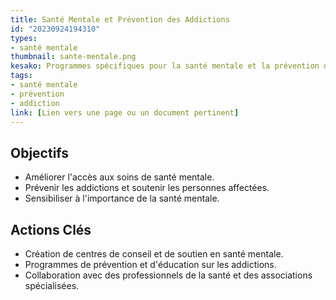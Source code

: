 ```yaml
---
title: Santé Mentale et Prévention des Addictions
id: "20230924194310"
types:
- santé mentale
thumbnail: sante-mentale.png
kesako: Programmes spécifiques pour la santé mentale et la prévention des addictions.
tags:
- santé mentale
- prévention
- addiction
link: [Lien vers une page ou un document pertinent]
---
```


## Objectifs
- Améliorer l'accès aux soins de santé mentale.
- Prévenir les addictions et soutenir les personnes affectées.
- Sensibiliser à l'importance de la santé mentale.

## Actions Clés
- Création de centres de conseil et de soutien en santé mentale.
- Programmes de prévention et d'éducation sur les addictions.
- Collaboration avec des professionnels de la santé et des associations spécialisées.
